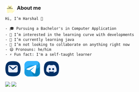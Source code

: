 ### <img align="left" loading="lazy" src="readme-res/cats.gif" width="30" /> &nbsp; About me

```
Hi, I’m Harshal 👋

- 🎓 Pursuing a Bachelor's in Computer Application
- 👀 I’m interested in the learning curve with developments
- 🌱 I’m currently learning java
- 💞️ I’m not looking to collaborate on anything right now
- 😄 Pronouns: he/him
- ⚡ Fun fact: I'm a self-taught learner
```

[<img src="readme-res/email.png" height="50" />](mailto:harshalsawant2004h@gmail.com) &nbsp;
[<img src="readme-res/telegram.png" height="50" />](https://t.me/c0d3h01) &nbsp;
[<img src="readme-res/discord.png" height="50" />](https://discordapp.com/users/c0d3h01) &nbsp;

![](https://github-readme-stats.vercel.app/api?username=c0d3h01&bg_color=ffffff00&text_color=888888&hide_border=true&hide_title=true)
![](https://github-readme-stats.vercel.app/api/top-langs/?username=c0d3h01&bg_color=ffffff00&text_color=888888&hide_border=true&hide_title=true&layout=compact&exclude_repo=Samsung-Notes-Port,Samsung-Weather-Port,Samsung-Calculator-Port)
